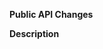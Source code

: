 **Public API Changes**
<!-- Describe any changes to the public API, or write "None" -->


**Description**
<!-- Describe what has changed, and motivation behind those changes -->


<!-- Link relevant GitHub issues -->

